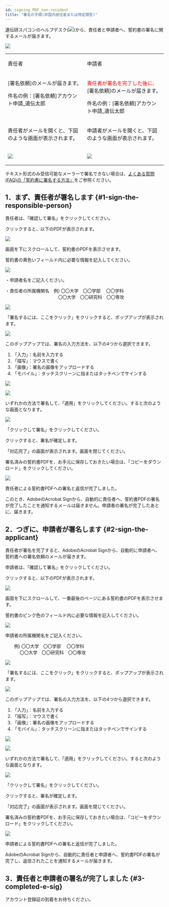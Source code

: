 ```yaml
---
id: signing_PDF_non-resident
title: "署名の手順(非国内居住者または特定類型)"
---
```



遺伝研スパコンのヘルプデスク(![](sc-helpdesk.png))から、責任者と申請者へ、誓約書の署名に関するメールが届きます。

![](/img/signing_PDF/pdf_1.png)

<table>
<tr>
<td width="400" valign="top">

責任者

</td>
<td width="400" valign="top">

申請者

</td>
</tr>


<tr>
<td width="400" valign="top">

[署名依頼]のメールが届きます。<br/>

 件名の例：[署名依頼]アカウント申請_遺伝太郎

</td>
<td width="400" valign="top">

<font color="red">責任者が署名を完了した後に、</font>[署名依頼]のメールが届きます。<br/>

 件名の例：[署名依頼]アカウント申請_遺伝太郎

</td>
</tr>


<tr>
<td width="400" valign="top">

責任者がメールを開くと、下図のような画面が表示されます。

</td>
<td width="400" valign="top">

申請者がメールを開くと、下図のような画面が表示されます。<br/>
 
</td>
</tr>


<tr>
<td width="400" valign="top">

![](/img/signing_PDF/pdf_2.png)

</td>
<td width="400" valign="top">

![](/img/signing_PDF/pdf_3_non.png)

</td>
</tr>
</table>

テキスト形式のみ受信可能なメーラーで署名できない場合は、[<u>よくある質問(FAQ)の「誓約書に署名する方法」</u>](/faq/faq_signing_PDF)をご参照ください。

## 1．まず、責任者が署名します {#1-sign-the-responsible-person}

責任者は、「確認して署名」をクリックしてください。

クリックすると、以下のPDFが表示されます。

![](/img/signing_PDF/pdf_4.png)

画面を下にスクロールして、誓約書のPDFを表示させます。

誓約書の黄色いフィールド内に必要な情報を記入してください。

![](/img/signing_PDF/pdf_5.png)

・申請者名をご記入ください。

・責任者の所属機関名　例) 〇〇大学　〇〇学部　   〇〇学科<br/>
　　　　　　　　　　　　〇〇大学　〇〇研究科　〇〇専攻

![](/img/signing_PDF/pdf_6.png)

「署名するには、ここをクリック」をクリックすると、ポップアップが表示されます。

![](/img/signing_PDF/pdf_7.png)

このポップアップでは、署名の入力方法を、以下の4つから選択できます。
 1. 「入力」：名前を入力する
 2. 「描写」：マウスで書く
 3. 「画像」：署名の画像をアップロードする
 4. 「モバイル」：タッチスクリーンに指またはタッチペンでサインする

![](/img/signing_PDF/pdf_8.png)

![](/img/signing_PDF/pdf_9.png)

いずれかの方法で署名して、「適用」をクリックしてください。すると次のような画面となります。

![](/img/signing_PDF/pdf_10.png)

「クリックして署名」をクリックしてください。

クリックすると、署名が確定します。


「対応完了」の画面が表示されます。画面を閉じてください。

署名済みの誓約書PDFを、お手元に保存しておきたい場合は、「コピーをダウンロード」をクリックしてください。

![](/img/signing_PDF/pdf_11.png)

責任者による誓約書PDFへの署名と返信が完了しました。

このとき、AdobeのAcrobat Signから、自動的に責任者へ、誓約書PDFの署名が完了したことを通知するメールは届きません。申請者の署名が完了したあとに、届きます。


## 2．つぎに、申請者が署名します {#2-sign-the-applicant}

責任者が署名を完了すると、AdobeのAcrobat Signから、自動的に申請者へ、誓約書への署名依頼のメールが届きます。

申請者は、「確認して署名」をクリックしてください。

クリックすると、以下のPDFが表示されます。

![](/img/signing_PDF/pdf_4.png)

画面を下にスクロールして、一番最後のページにある誓約書のPDFを表示させます。

誓約書のピンク色のフィールド内に必要な情報を記入してください。

![](/img/signing_PDF/pdf_12.png)

申請者の所属機関名をご記入ください。

　　例) 〇〇大学　〇〇学部　   〇〇学科<br/>
　　　
〇〇大学　〇〇研究科　〇〇専攻

![](/img/signing_PDF/pdf_13.png)


「署名するには、ここをクリック」をクリックすると、ポップアップが表示されます。

![](/img/signing_PDF/pdf_14.png)

このポップアップでは、署名の入力方法を、以下の4つから選択できます。
 1. 「入力」：名前を入力する
 2. 「描写」：マウスで書く
 3. 「画像」：署名の画像をアップロードする
 4. 「モバイル」：タッチスクリーンに指またはタッチペンでサインする

![](/img/signing_PDF/pdf_15.png)

![](/img/signing_PDF/pdf_16.png)

いずれかの方法で署名して、「適用」をクリックしてください。すると次のような画面となります。

![](/img/signing_PDF/pdf_17.png)

「クリックして署名」をクリックしてください。

クリックすると、署名が確定します。

「対応完了」の画面が表示されます。画面を閉じてください。

署名済みの誓約書PDFを、お手元に保存しておきたい場合は、「コピーをダウンロード」をクリックしてください。

![](/img/signing_PDF/pdf_11.png)

申請者による誓約書PDFへの署名と返信が完了しました。

AdobeのAcrobat Signから、自動的に責任者と申請者へ、誓約書PDFの署名が完了し、返信されたことを通知するメールが届きます。


## 3．責任者と申請者の署名が完了しました {#3-completed-e-sig}

アカウント登録証の到着をお待ちください。
